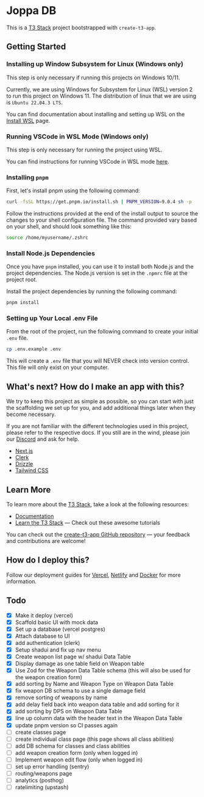 # Joppa DB

This is a [T3 Stack](https://create.t3.gg/) project bootstrapped with `create-t3-app`.

## Getting Started

### Installing up Window Subsystem for Linux (Windows only)

This step is only necessary if running this projects on Windows 10/11.

Currently, we are using Windows for Subsystem for Linux (WSL) version 2 to run this project on Windows 11. The distribution of linux that we are using is `Ubuntu 22.04.3 LTS`.

You can find documentation about installing and setting up WSL on the [Install WSL](https://learn.microsoft.com/en-us/windows/wsl/install) page.

### Running VSCode in WSL Mode (Windows only)

This step is only necessary for running the project using WSL.

You can find instructions for running VSCode in WSL mode [here](https://code.visualstudio.com/docs/remote/wsl#_open-a-remote-folder-or-workspace).

### Installing `pnpm`

First, let's install pnpm using the following command:

```sh
curl -fsSL https://get.pnpm.io/install.sh | PNPM_VERSION=9.0.4 sh -p
```

Follow the instructions provided at the end of the install output to source the changes to your shell configuration file. The command provided vary based on your shell, and should look something like this:

```sh
source /home/myusername/.zshrc
```

### Install Node.js Dependencies

Once you have `pnpm` installed, you can use it to install both Node.js and the project dependencies. The Node.js version is set in the `.npmrc` file at the project root.

Install the project dependencies by running the following command:

```sh
pnpm install
```

### Setting up Your Local .env File

From the root of the project, run the following command to create your initial `.env` file.

```sh
cp .env.example .env
```

This will create a `.env` file that you will NEVER check into version control. This file will only exist on your computer.

## What's next? How do I make an app with this?

We try to keep this project as simple as possible, so you can start with just the scaffolding we set up for you, and add additional things later when they become necessary.

If you are not familiar with the different technologies used in this project, please refer to the respective docs. If you still are in the wind, please join our [Discord](https://t3.gg/discord) and ask for help.

- [Next.js](https://nextjs.org)
- [Clerk](https://clerk.com)
- [Drizzle](https://orm.drizzle.team)
- [Tailwind CSS](https://tailwindcss.com)

## Learn More

To learn more about the [T3 Stack](https://create.t3.gg/), take a look at the following resources:

- [Documentation](https://create.t3.gg/)
- [Learn the T3 Stack](https://create.t3.gg/en/faq#what-learning-resources-are-currently-available) — Check out these awesome tutorials

You can check out the [create-t3-app GitHub repository](https://github.com/t3-oss/create-t3-app) — your feedback and contributions are welcome!

## How do I deploy this?

Follow our deployment guides for [Vercel](https://create.t3.gg/en/deployment/vercel), [Netlify](https://create.t3.gg/en/deployment/netlify) and [Docker](https://create.t3.gg/en/deployment/docker) for more information.

## Todo

- [x] Make it deploy (vercel)
- [x] Scaffold basic UI with mock data
- [x] Set up a database (vercel postgres)
- [x] Attach database to UI
- [x] add authentication (clerk)
- [x] Setup shadui and fix up nav menu
- [x] Create weapon list page w/ shadui Data Table
- [x] Display damage as one table field on Weapon table
- [x] Use Zod for the Weapon Data Table schema (this will also be used for the weapon creation form)
- [x] add sorting by Name and Weapon Type on Weapon Data Table
- [x] fix weapon DB schema to use a single damage field
- [x] remove sorting of weapons by name
- [x] add delay field back into weapon data table and add sorting for it
- [x] add sorting by DPS on Weapon Data Table
- [x] line up column data with the header text in the Weapon Data Table
- [x] update pnpm version so CI passes again
- [ ] create classes page
- [ ] create individual class page (this page shows all class abilities)
- [ ] add DB schema for classes and class abilities
- [ ] add weapon creation form (only when logged in)
- [ ] Implement weapon edit flow (only when logged in)
- [ ] set up error handling (sentry)
- [ ] routing/weapons page
- [ ] analytics (posthog)
- [ ] ratelimiting (upstash)
